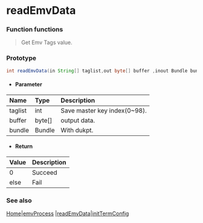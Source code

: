 # readEmvData

### Function functions
> Get Emv Tags value.

### Prototype

```java
int readEmvData(in String[] taglist,out byte[] buffer ,inout Bundle bundle);
```

- #### Parameter
| Name    | Type   | Description                  |
| :------ | :----- | :--------------------------- |
| taglist | int    | Save master key index(0~98). |
| buffer  | byte[] | output data.                 |
| bundle  | Bundle | With dukpt.                  |


- #### Return
| Value | Description |
| :---- | :---------- |
| 0     | Succeed     |
| else  | Fail        |


### See also

[Home](../README.md)|[emvProcess](emvProcess.md) |[readEmvData](readEmvData.md)|[initTermConfig](initTermConfig.md)

